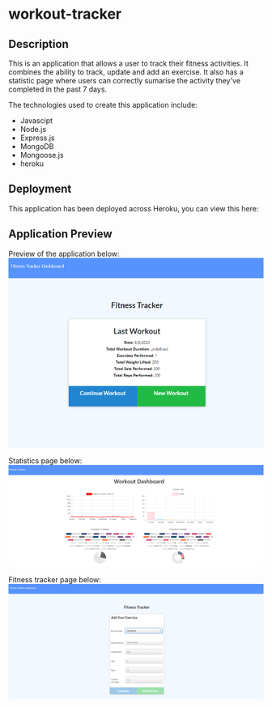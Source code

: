 # workout-tracker

## Description

This is an application that allows a user to track their fitness activities. It combines the ability to track, update and add an exercise. It also has a statistic page where users can correctly sumarise the activity they've completed in the past 7 days.

The technologies used to create this application include:

- Javascipt
- Node.js
- Express.js
- MongoDB
- Mongoose.js
- heroku

## Deployment

This application has been deployed across Heroku, you can view this here:

## Application Preview

Preview of the application below:
![preview-application](public\Assets\preview-application.PNG)

Statistics page below:
![statistics](public\Assets\statistics.PNG)

Fitness tracker page below:
![tracker](public\Assets\tracker.PNG)
